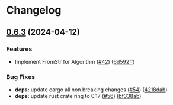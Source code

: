 # Changelog

## [0.6.3](https://github.com/neoeinstein/aliri/compare/aliri-v0.6.2...aliri-v0.6.3) (2024-04-12)


### Features

* Implement FromStr for Algorithm ([#42](https://github.com/neoeinstein/aliri/issues/42)) ([6d592ff](https://github.com/neoeinstein/aliri/commit/6d592ffb581165c2a5137247063697bda4a2d7e0))


### Bug Fixes

* **deps:** update cargo all non breaking changes ([#54](https://github.com/neoeinstein/aliri/issues/54)) ([4218dab](https://github.com/neoeinstein/aliri/commit/4218dabe09f51daf699b1efbf317427ede063fe3))
* **deps:** update rust crate ring to 0.17 ([#56](https://github.com/neoeinstein/aliri/issues/56)) ([bf338ab](https://github.com/neoeinstein/aliri/commit/bf338ab1d2a5ee62b4ba9ce0fb5f2c39e3fd7231))
